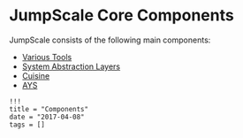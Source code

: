 # JumpScale Core Components

JumpScale consists of the following main components:

- [Various Tools](Tools.md)
- [System Abstraction Layers](SALs.md)
- [Cuisine](Cuisine.md)
- [AYS](AYS.md)

```
!!!
title = "Components"
date = "2017-04-08"
tags = []
```
